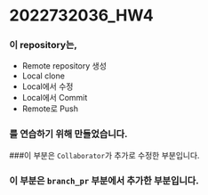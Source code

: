 # 2022732036_HW4

### 이 repository는,
   * Remote repository 생성
   * Local clone
   * Local에서 수정
   * Local에서 Commit
   * Remote로 Push
### 를 연습하기 위해 만들었습니다.

###이 부분은 `Collaborator`가 추가로 수정한 부분입니다.

### 이 부분은 `branch_pr` 부분에서 추가한 부분입니다.
